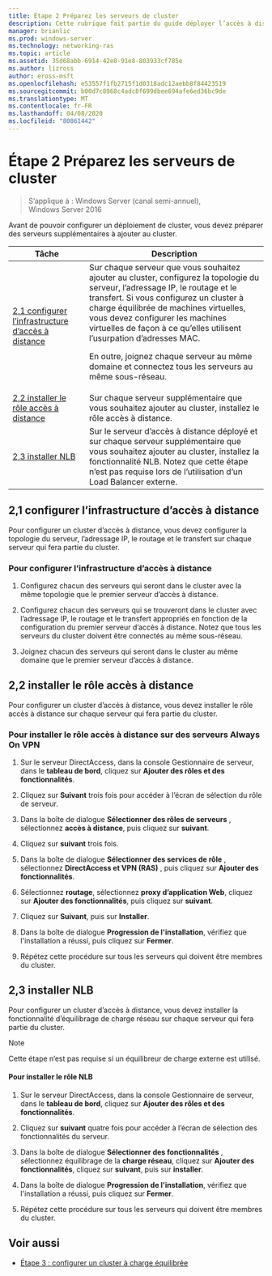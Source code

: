 ```yaml
---
title: Étape 2 Préparez les serveurs de cluster
description: Cette rubrique fait partie du guide déployer l’accès à distance dans un cluster dans Windows Server 2016.
manager: brianlic
ms.prod: windows-server
ms.technology: networking-ras
ms.topic: article
ms.assetid: 35d68abb-6914-42e0-91e8-803933cf785e
ms.author: lizross
author: eross-msft
ms.openlocfilehash: e53557f1fb2715f1d0318adc12aebb8f84423519
ms.sourcegitcommit: b00d7c8968c4adc8f699dbee694afe6ed36bc9de
ms.translationtype: MT
ms.contentlocale: fr-FR
ms.lasthandoff: 04/08/2020
ms.locfileid: "80861442"
---
```

# <a name="step-2-prepare-cluster-servers"></a>Étape 2 Préparez les serveurs de cluster

>S’applique à : Windows Server (canal semi-annuel), Windows Server 2016

Avant de pouvoir configurer un déploiement de cluster, vous devez préparer des serveurs supplémentaires à ajouter au cluster.  
  
|Tâche|Description|  
|----|--------|  
|[2,1 configurer l’infrastructure d’accès à distance](#BKMK_config)|Sur chaque serveur que vous souhaitez ajouter au cluster, configurez la topologie du serveur, l’adressage IP, le routage et le transfert. Si vous configurez un cluster à charge équilibrée de machines virtuelles, vous devez configurer les machines virtuelles de façon à ce qu’elles utilisent l’usurpation d’adresses MAC.<p>En outre, joignez chaque serveur au même domaine et connectez tous les serveurs au même sous-réseau.|  
|[2,2 installer le rôle accès à distance](#BKMK_Install)|Sur chaque serveur supplémentaire que vous souhaitez ajouter au cluster, installez le rôle accès à distance.|  
|[2,3 installer NLB](#BKMK_NLB)|Sur le serveur d’accès à distance déployé et sur chaque serveur supplémentaire que vous souhaitez ajouter au cluster, installez la fonctionnalité NLB. Notez que cette étape n’est pas requise lors de l’utilisation d’un Load Balancer externe.|  
  
## <a name="21-configure-the-remote-access-infrastructure"></a><a name="BKMK_config"></a>2,1 configurer l’infrastructure d’accès à distance  
Pour configurer un cluster d’accès à distance, vous devez configurer la topologie du serveur, l’adressage IP, le routage et le transfert sur chaque serveur qui fera partie du cluster.  
  
### <a name="to-configure-the-remote-access-infrastructure"></a>Pour configurer l’infrastructure d’accès à distance  
  
1.  Configurez chacun des serveurs qui seront dans le cluster avec la même topologie que le premier serveur d’accès à distance.  
  
2.  Configurez chacun des serveurs qui se trouveront dans le cluster avec l’adressage IP, le routage et le transfert appropriés en fonction de la configuration du premier serveur d’accès à distance. Notez que tous les serveurs du cluster doivent être connectés au même sous-réseau.  
  
3.  Joignez chacun des serveurs qui seront dans le cluster au même domaine que le premier serveur d’accès à distance.  
  
## <a name="22-install-the-remote-access-role"></a><a name="BKMK_Install"></a>2,2 installer le rôle accès à distance  
Pour configurer un cluster d’accès à distance, vous devez installer le rôle accès à distance sur chaque serveur qui fera partie du cluster.  
  
### <a name="to-install-the-remote-access-role-on-always-on-vpn-servers"></a>Pour installer le rôle accès à distance sur des serveurs Always On VPN  
  
1.  Sur le serveur DirectAccess, dans la console Gestionnaire de serveur, dans le **tableau de bord**, cliquez sur **Ajouter des rôles et des fonctionnalités**.  
  
2.  Cliquez sur **Suivant** trois fois pour accéder à l’écran de sélection du rôle de serveur.  
  
3.  Dans la boîte de dialogue **Sélectionner des rôles de serveurs** , sélectionnez **accès à distance**, puis cliquez sur **suivant**.  
  
4.  Cliquez sur **suivant** trois fois.  
  
5.  Dans la boîte de dialogue **Sélectionner des services de rôle** , sélectionnez **DirectAccess et VPN (RAS)** , puis cliquez sur **Ajouter des fonctionnalités**.  
  
6.  Sélectionnez **routage**, sélectionnez **proxy d’application Web**, cliquez sur **Ajouter des fonctionnalités**, puis cliquez sur **suivant**.  
  
7. Cliquez sur **Suivant**, puis sur **Installer**.  
  
8.  Dans la boîte de dialogue **Progression de l'installation**, vérifiez que l'installation a réussi, puis cliquez sur **Fermer**.  
  
9.  Répétez cette procédure sur tous les serveurs qui doivent être membres du cluster.  
  
## <a name="23-install-nlb"></a><a name="BKMK_NLB"></a>2,3 installer NLB  
Pour configurer un cluster d’accès à distance, vous devez installer la fonctionnalité d’équilibrage de charge réseau sur chaque serveur qui fera partie du cluster.  
  
> [!NOTE]  
> Cette étape n’est pas requise si un équilibreur de charge externe est utilisé.  
  
#### <a name="to-install-the-nlb-role"></a>Pour installer le rôle NLB  
  
1.  Sur le serveur DirectAccess, dans la console Gestionnaire de serveur, dans le **tableau de bord**, cliquez sur **Ajouter des rôles et des fonctionnalités**.  
  
2.  Cliquez sur **suivant** quatre fois pour accéder à l’écran de sélection des fonctionnalités du serveur.  
  
3.  Dans la boîte de dialogue **Sélectionner des fonctionnalités** , sélectionnez équilibrage de la **charge réseau**, cliquez sur **Ajouter des fonctionnalités**, cliquez sur **suivant**, puis sur **installer**.  
  
4.  Dans la boîte de dialogue **Progression de l'installation**, vérifiez que l'installation a réussi, puis cliquez sur **Fermer**.  
  
5.  Répétez cette procédure sur tous les serveurs qui doivent être membres du cluster.  
  
## <a name="see-also"></a><a name="BKMK_Links"></a>Voir aussi  
  
-   [Étape 3 : configurer un cluster à charge équilibrée](Step-3-Configure-a-Load-Balanced-Cluster.md)  
  



